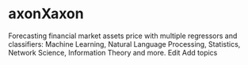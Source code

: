 # axonXaxon
Forecasting financial market assets price with multiple regressors and classifiers: Machine Learning, Natural Language Processing, Statistics, Network Science, Information Theory and more. Edit
Add topics
